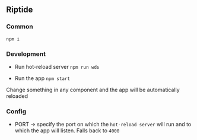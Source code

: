 ## Riptide


### Common
```npm i```

### Development
- Run hot-reload server
```npm run wds```

- Run the app
```npm start```

Change something in any component and the app will be automatically reloaded


### Config

- PORT -> specify the port on which the `hot-reload server` will run and to which the app will listen. Falls back to `4000`
